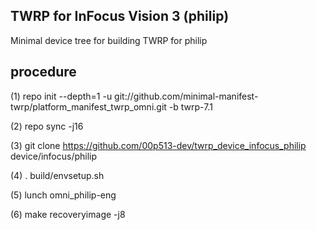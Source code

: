 ## TWRP for InFocus Vision 3 (philip)

Minimal device tree for building TWRP for philip

## procedure

(1) repo init --depth=1 -u git://github.com/minimal-manifest-twrp/platform_manifest_twrp_omni.git -b twrp-7.1

(2) repo sync -j16

(3) git clone https://github.com/00p513-dev/twrp_device_infocus_philip device/infocus/philip

(4) . build/envsetup.sh

(5) lunch omni_philip-eng

(6) make recoveryimage -j8
